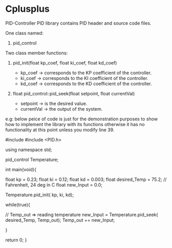 # Cplusplus
PID-Controller 
PID library contains PID header and source code files.

One class named:
1. pid_control

Two class member functions:
1. pid_init(float kp_coef, float ki_coef, float kd_coef)
    * kp_coef -> corresponds to the KP coefficient of the controller.
    * ki_coef -> corresponds to the KI coefficient of the controller.
    * kd_coef -> corresponds to the KD coefficient of the controller.
    
2. float pid_control::pid_seek(float setpoint, float currentVal)
    * setpoint -> is the desired value.
    * currentVal -> the output of the system.
    
e.g:
below peice of code is just for the demonstration purposes to show how to implement the library with its functions otherwise it has no functionality at this point unless you modify line 39.

#include <iostream>
   #include <PID.h>

using namespace std;

pid_control   Temperature;

int main(void){

float kp =  0.23;
float ki =  0.12;
float kd =  0.003;
float desired_Temp = 75.2;         // Fahrenheit, 24 deg in C
float new_Input = 0.0; 

Temperature.pid_init( kp, ki, kd);

while(true){

// Temp_out => reading temperature
new_Input = Temperature.pid_seek( desired_Temp, Temp_out);
Temp_out += new_Input;

}

return 0;
}


